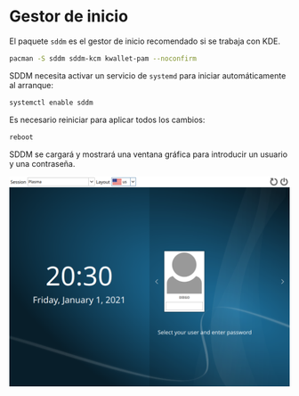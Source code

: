 # Gestor de inicio

El paquete `sddm` es el gestor de inicio recomendado si se trabaja con KDE.

```bash
pacman -S sddm sddm-kcm kwallet-pam --noconfirm
```

SDDM necesita activar un servicio de `systemd` para iniciar automáticamente al arranque:

```bash
systemctl enable sddm
```

Es necesario reiniciar para aplicar todos los cambios:

```bash
reboot
```

SDDM se cargará y mostrará una ventana gráfica para introducir un usuario y una contraseña.

![Pantalla de inicio de SDDM](../images/sddm.png)
